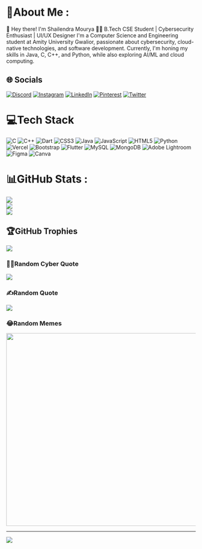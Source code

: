 # 💫About Me :
🚀 Hey there! I'm Shailendra Mourya
👨‍💻 B.Tech CSE Student | Cybersecurity Enthusiast | UI/UX Designer
I'm a Computer Science and Engineering student at Amity University Gwalior, passionate about cybersecurity, cloud-native technologies, and software development. Currently, I'm honing my skills in Java, C, C++, and Python, while also exploring AI/ML and cloud computing.

## 🌐 Socials
[![Discord](https://img.shields.io/badge/Discord-%237289DA.svg?logo=discord&logoColor=white)](https://discord.gg/1017046641620025415)  [![Instagram](https://img.shields.io/badge/Instagram-%23E4405F.svg?logo=Instagram&logoColor=white)](https://www.instagram.com/shailu_m17)  [![LinkedIn](https://img.shields.io/badge/LinkedIn-%230077B5.svg?logo=linkedin&logoColor=white)](https://www.linkedin.com/in/shailum17)  [![Pinterest](https://img.shields.io/badge/Pinterest-%23E60023.svg?logo=Pinterest&logoColor=white)](https://in.pinterest.com/shailum17/)  [![Twitter](https://img.shields.io/badge/Twitter-%231DA1F2.svg?logo=Twitter&logoColor=white)](https://twitter.com/shailum_17)  


# 💻Tech Stack
![C](https://img.shields.io/badge/c-%2300599C.svg?style=plastic&logo=c&logoColor=white) ![C++](https://img.shields.io/badge/c++-%2300599C.svg?style=plastic&logo=c%2B%2B&logoColor=white) ![Dart](https://img.shields.io/badge/dart-%230175C2.svg?style=plastic&logo=dart&logoColor=white) ![CSS3](https://img.shields.io/badge/css3-%231572B6.svg?style=plastic&logo=css3&logoColor=white) ![Java](https://img.shields.io/badge/java-%23ED8B00.svg?style=plastic&logo=java&logoColor=white) ![JavaScript](https://img.shields.io/badge/javascript-%23323330.svg?style=plastic&logo=javascript&logoColor=%23F7DF1E) ![HTML5](https://img.shields.io/badge/html5-%23E34F26.svg?style=plastic&logo=html5&logoColor=white) ![Python](https://img.shields.io/badge/python-3670A0?style=plastic&logo=python&logoColor=ffdd54) ![Vercel](https://img.shields.io/badge/vercel-%23000000.svg?style=plastic&logo=vercel&logoColor=white) ![Bootstrap](https://img.shields.io/badge/bootstrap-%23563D7C.svg?style=plastic&logo=bootstrap&logoColor=white) ![Flutter](https://img.shields.io/badge/Flutter-%2302569B.svg?style=plastic&logo=Flutter&logoColor=white) ![MySQL](https://img.shields.io/badge/mysql-%2300f.svg?style=plastic&logo=mysql&logoColor=white) ![MongoDB](https://img.shields.io/badge/MongoDB-%234ea94b.svg?style=plastic&logo=mongodb&logoColor=white) ![Adobe Lightroom](https://img.shields.io/badge/Adobe%20Lightroom-31A8FF.svg?style=plastic&logo=Adobe%20Lightroom&logoColor=white) 	![Figma](https://img.shields.io/badge/figma-%23F24E1E.svg?style=plastic&logo=figma&logoColor=white) ![Canva](https://img.shields.io/badge/Canva-%2300C4CC.svg?style=plastic&logo=Canva&logoColor=white)
# 📊GitHub Stats :
![](https://github-readme-stats.vercel.app/api?username=shailum17&theme=tokyonight&hide_border=false&include_all_commits=false&count_private=false)<br/>
![](https://github-readme-streak-stats.herokuapp.com/?user=shailum17&theme=tokyonight&hide_border=false)<br/>
![](https://github-readme-stats.vercel.app/api/top-langs/?username=shailum17&theme=tokyonight&hide_border=false&include_all_commits=false&count_private=false&layout=compact)

## 🏆GitHub Trophies
![](https://github-trophies.vercel.app/?username=shailum17&theme=tokyonight&no-frame=false&no-bg=false&margin-w=4)

### 🧑‍💻Random Cyber Quote
![](https://github-readme-cyber-quotes.vercel.app/api?type=horizontal&theme=tokyonight)

### ✍️Random Quote
![](https://quotes-github-readme.vercel.app/api?type=horizontal&theme=tokyonight)

### 😂Random Memes 
<img src="https://meme-api.herokuapp.com/gimme" width="512px"/>


---
[![](https://visitcount.itsvg.in/api?id=shailum17&icon=0&color=0)](https://visitcount.itsvg.in)
